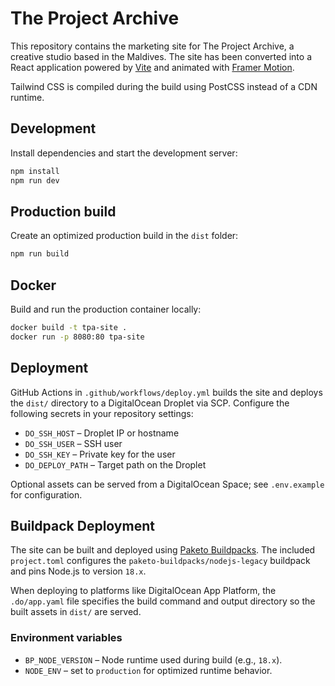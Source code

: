 # The Project Archive

This repository contains the marketing site for The Project Archive, a creative studio based in the Maldives. The site has been converted into a React application powered by [Vite](https://vitejs.dev/) and animated with [Framer Motion](https://www.framer.com/motion/).

Tailwind CSS is compiled during the build using PostCSS instead of a CDN runtime.

## Development

Install dependencies and start the development server:

```bash
npm install
npm run dev
```

## Production build

Create an optimized production build in the `dist` folder:

```bash
npm run build
```

## Docker

Build and run the production container locally:

```bash
docker build -t tpa-site .
docker run -p 8080:80 tpa-site
```

## Deployment

GitHub Actions in `.github/workflows/deploy.yml` builds the site and deploys the `dist/` directory to a DigitalOcean Droplet via SCP. Configure the following secrets in your repository settings:

- `DO_SSH_HOST` – Droplet IP or hostname
- `DO_SSH_USER` – SSH user
- `DO_SSH_KEY` – Private key for the user
- `DO_DEPLOY_PATH` – Target path on the Droplet

Optional assets can be served from a DigitalOcean Space; see `.env.example` for configuration.

## Buildpack Deployment

The site can be built and deployed using [Paketo Buildpacks](https://paketo.io/). The included `project.toml` configures the `paketo-buildpacks/nodejs-legacy` buildpack and pins Node.js to version `18.x`.

When deploying to platforms like DigitalOcean App Platform, the `.do/app.yaml` file specifies the build command and output directory so the built assets in `dist/` are served.

### Environment variables

- `BP_NODE_VERSION` – Node runtime used during build (e.g., `18.x`).
- `NODE_ENV` – set to `production` for optimized runtime behavior.

